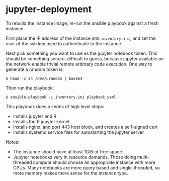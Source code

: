# jupyter-deployment

To rebuild the instance image, re-run the ansible playbook against a fresh instance.

First place the IP address of the instance into `inventory.ini`, and set the user of the ssh key used to authenticate to the instance.

Next pick something you want to use as the jupyter notebook token.  This should be something secure, difficult to guess, because jupyter available on the network enable trivial remote arbitrary code execution.  One way to generate a random token is:
```
$ head -c 24 /dev/urandom | base64
```

Then run the playbook:

```
$ ansible-playbook -i inventory.ini playbook.yaml
```

This playbook does a series of high level steps:
- installs jupyter and R
- installs the R jupyter kernel
- installs nginx, and port 443 host block, and creates a self-signed cert
- installs systemd service files for autostarting the jupyter server

Notes:
- The instance should have at least 1GiB of free space.
- Jupyter notebooks vary in resource demands. Those doing multi-threaded compute should choose an appropriate instance with more CPUs. Many notebooks are more query based and single-threaded, so more memory makes more sense for the instance type.